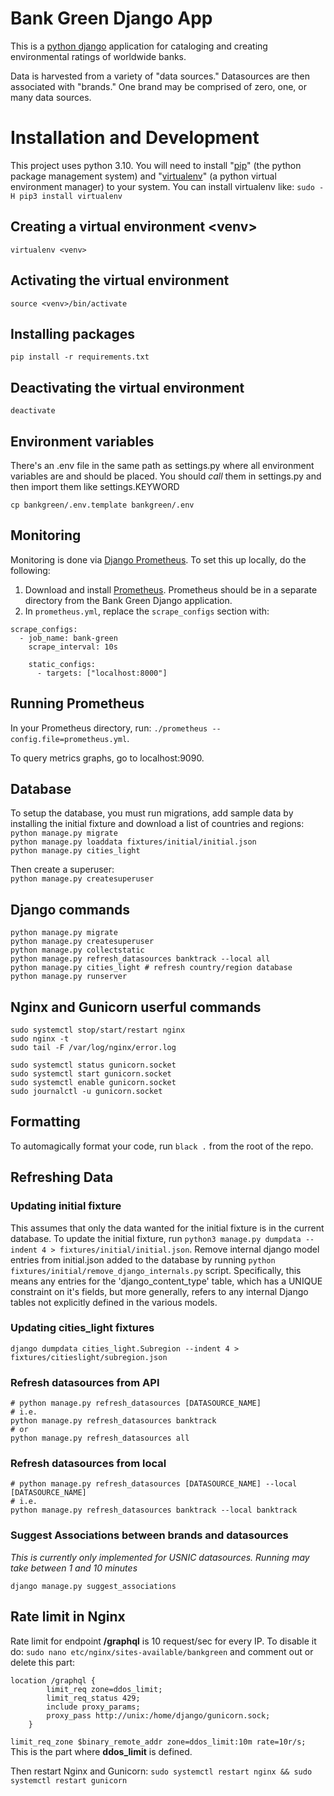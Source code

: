 # Bank Green Django App

This is a [python django](https://www.djangoproject.com/) application for cataloging and creating environmental ratings of worldwide banks.

Data is harvested from a variety of "data sources." Datasources are then associated with "brands." One brand may be comprised of zero, one, or many data sources.

# Installation and Development

This project uses python 3.10. You will need to install "[pip](https://pip.pypa.io/en/stable/installation/)" (the python package management system) and "[virtualenv](https://virtualenv.pypa.io/en/latest/installation.html)" (a python virtual environment manager) to your system. You can install virtualenv like: `sudo -H pip3 install virtualenv`


## Creating a virtual environment \<venv\>

`virtualenv <venv>`

## Activating the virtual environment

`source <venv>/bin/activate`

## Installing packages

`pip install -r requirements.txt`

## Deactivating the virtual environment

`deactivate`

## Environment variables
There's an .env file in the same path as settings.py where all environment variables are and should be placed. You should *call* them in settings.py and then import them like settings.KEYWORD

`cp bankgreen/.env.template bankgreen/.env`

## Monitoring

Monitoring is done via [Django Prometheus](https://github.com/korfuri/django-prometheus). To set this up locally, do the following:

1. Download and install [Prometheus](https://prometheus.io/docs/introduction/first_steps/). Prometheus should be in a separate directory from the Bank Green Django application.
2. In `prometheus.yml`, replace the `scrape_configs` section with:
```
scrape_configs:
  - job_name: bank-green
    scrape_interval: 10s

    static_configs:
      - targets: ["localhost:8000"]
```
## Running Prometheus

In your Prometheus directory, run: `./prometheus --config.file=prometheus.yml`.

To query metrics graphs, go to localhost:9090.

## Database
To setup the database, you must run migrations, add sample data by installing the initial fixture and download a list of countries and regions:   
`python manage.py migrate`   
`python manage.py loaddata fixtures/initial/initial.json`   
`python manage.py cities_light`   

Then create a superuser:   
`python manage.py createsuperuser`

## Django commands

```
python manage.py migrate
python manage.py createsuperuser
python manage.py collectstatic
python manage.py refresh_datasources banktrack --local all
python manage.py cities_light # refresh country/region database
python manage.py runserver
```

## Nginx and Gunicorn userful commands

```
sudo systemctl stop/start/restart nginx
sudo nginx -t
sudo tail -F /var/log/nginx/error.log

sudo systemctl status gunicorn.socket
sudo systemctl start gunicorn.socket
sudo systemctl enable gunicorn.socket
sudo journalctl -u gunicorn.socket
```
## Formatting

To automagically format your code, run `black .` from the root of the repo.

## Refreshing Data

### Updating initial fixture
This assumes that only the data wanted for the initial fixture is in the current database. To update the initial fixture, run `python3 manage.py dumpdata --indent 4 > fixtures/initial/initial.json`. Remove internal django model entries from initial.json added to the database by running `python fixtures/initial/remove_django_internals.py` script. Specifically, this means any entries for the 'django_content_type' table, which has a UNIQUE constraint on it's fields, but more generally, refers to any internal Django tables not explicitly defined in the various models.   

### Updating cities_light fixtures
```
django dumpdata cities_light.Subregion --indent 4 > fixtures/citieslight/subregion.json
```

### Refresh datasources from API

```
# python manage.py refresh_datasources [DATASOURCE_NAME]
# i.e.
python manage.py refresh_datasources banktrack
# or
python manage.py refresh_datasources all
```

### Refresh datasources from local

```
# python manage.py refresh_datasources [DATASOURCE_NAME] --local [DATASOURCE_NAME]
# i.e.
python manage.py refresh_datasources banktrack --local banktrack
```

### Suggest Associations between brands and datasources
_This is currently only implemented for USNIC datasources. Running may take between 1 and 10 minutes_
```
django manage.py suggest_associations
```

## Rate limit in Nginx
Rate limit for endpoint **/graphql** is 10 request/sec for every IP.
To disable it do: `sudo nano etc/nginx/sites-available/bankgreen` and comment out or delete this part:
```
location /graphql {
        limit_req zone=ddos_limit;
        limit_req_status 429;
        include proxy_params;
        proxy_pass http://unix:/home/django/gunicorn.sock;
    }
```
`limit_req_zone $binary_remote_addr zone=ddos_limit:10m rate=10r/s;` This is the part where **ddos_limit** is defined.

Then restart Nginx and Gunicorn:
`sudo systemctl restart nginx && sudo systemctl restart gunicorn`
